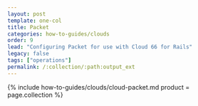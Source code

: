 ```yaml
---
layout: post
template: one-col
title: Packet
categories: how-to-guides/clouds
order: 9
lead: "Configuring Packet for use with Cloud 66 for Rails"
legacy: false
tags: ["operations"]
permalink: /:collection/:path:output_ext
---
```





{% include how-to-guides/clouds/cloud-packet.md  product = page.collection %}
